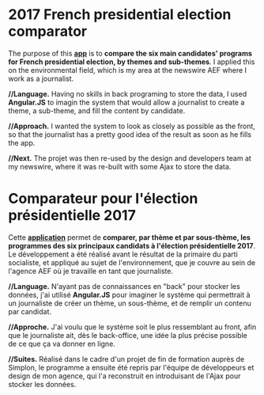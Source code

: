 # 2017 French presidential election comparator

The purpose of this **<a href="https://anouchk.github.io/Comparateur_2017/comparateur_journalistes_contenus.html">app</a>** is to <b>compare the six main candidates' programs for French presidential election, by themes and sub-themes</b>. I applied this on the environmental field, which is my area at the newswire AEF where I work as a journalist.

**//Language.** Having no skills in back programing to store the data, I used <b>Angular.JS</b> to imagin the system that would allow a journalist to create a theme, a sub-theme, and fill the content by candidate.

**//Approach.** I wanted the system to look as closely as possible as the front, so that the journalist has a pretty good idea of the result as soon as he fills the app.

**//Next.** The projet was then re-used by the design and developers team at my newswire, where it was re-built with some Ajax to store the data.

# Comparateur pour l'élection présidentielle 2017

Cette **<a href="https://anouchk.github.io/Comparateur_2017/comparateur_journalistes_contenus.html">application</a>** permet de <b>comparer, par thème et par sous-thème, les programmes des six principaux candidats à l'élection présidentielle 2017</b>. Le développement a été réalisé avant le résultat de la primaire du parti socialiste, et appliqué au sujet de l'environnement, que je couvre au sein de l'agence AEF où je travaille en tant que journaliste.

**//Language.** N'ayant pas de connaissances en "back" pour stocker les données, j'ai utilisé <b>Angular.JS</b> pour imaginer le système qui permettrait à un journaliste de créer un thème, un sous-thème, et de remplir un contenu par candidat. 

**//Approche.** J'ai voulu que le système soit le plus ressemblant au front, afin que le journaliste ait, dès le back-office, une idée la plus précise possible de ce que ça va donner en ligne. 

**//Suites.** Réalisé dans le cadre d'un projet de fin de formation auprès de Simplon, le programme a ensuite été repris par l'équipe de développeurs et design de mon agence, qui l'a reconstruit en introduisant de l'Ajax pour stocker les données.
